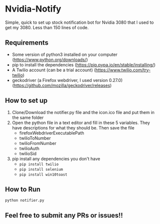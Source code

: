 # Nvidia-Notify
Simple, quick to set up stock notification bot for Nvidia 3080 that I used to get my 3080. Less than 150 lines of code.

## Requirements
- Some version of python3 installed on your computer (https://www.python.org/downloads/)
- pip to install the dependencies (https://pip.pypa.io/en/stable/installing/)
- A Twilio account (can be a trial account) (https://www.twilio.com/try-twilio)
- geckodriver (a Firefox webdriver, I used version 0.27.0) (https://github.com/mozilla/geckodriver/releases)

## How to set up
1. Clone/Download the notifier.py file and the icon.ico file and put them in the same folder
2. Open the python file in a text editor and fill in these 5 variables. They have descriptions for what they should be. Then save the file	
	-	firefoxWebdriverExecutablePath
	-	twilioToNumber
	-	twilioFromNumber
	-	twilioAuth
	-	twilioSid
3. pip install any dependencies you don't have
	-  `pip install twilio`
	- `pip install selenium`
	- `pip install win10toast`
## How to Run
`python notifier.py`

## Feel free to submit any PRs or issues!!  
